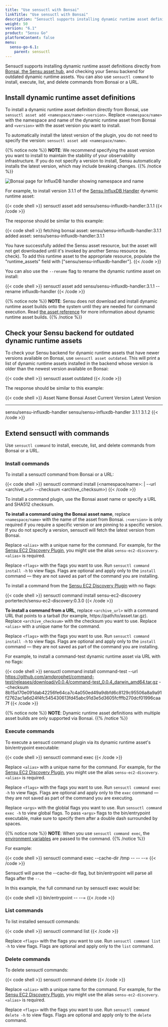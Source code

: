 ```yaml
---
title: "Use sensuctl with Bonsai"
linkTitle: "Use sensuctl with Bonsai"
description: "Sensuctl supports installing dynamic runtime asset definitions directly from Bonsai, the Sensu asset hub, and checking for outdated dynamic runtime assets. Read this page to learn about using sensuctl with Bonsai."
weight: 50
version: "6.1"
product: "Sensu Go"
platformContent: false 
menu:
  sensu-go-6.1:
    parent: sensuctl
---
```


Sensuctl supports installing dynamic runtime asset definitions directly from [Bonsai, the Sensu asset hub][1], and checking your Sensu backend for outdated dynamic runtime assets.
You can also use `sensuctl command` to install, execute, list, and delete commands from Bonsai or a URL.

## Install dynamic runtime asset definitions

To install a dynamic runtime asset definition directly from Bonsai, use `sensuctl asset add <namespace/name>:<version>`.
Replace `<namespace/name>` with the namespace and name of the dynamic runtime asset from Bonsai and `<version>` with the asset version you want to install.

To automatically install the latest version of the plugin, you do not need to specify the version: `sensuctl asset add <namespace/name>`.

{{% notice note %}}
**NOTE**: We recommend specifying the asset version you want to install to maintain the stability of your observability infrastructure.
If you do not specify a version to install, Sensu automatically installs the latest version, which may include breaking changes.
{{% /notice %}}

![Bonsai page for InfluxDB handler showing namespace and name][2]

For example, to install version 3.1.1 of the [Sensu InfluxDB Handler][4] dynamic runtime asset:

{{< code shell >}}
sensuctl asset add sensu/sensu-influxdb-handler:3.1.1
{{< /code >}}

The response should be similar to this example:

{{< code shell >}}
fetching bonsai asset: sensu/sensu-influxdb-handler:3.1.1
added asset: sensu/sensu-influxdb-handler:3.1.1

You have successfully added the Sensu asset resource, but the asset will not get downloaded until
it's invoked by another Sensu resource (ex. check). To add this runtime asset to the appropriate
resource, populate the "runtime_assets" field with ["sensu/sensu-influxdb-handler"].
{{< /code >}}

You can also use the `--rename` flag to rename the dynamic runtime asset on install:

{{< code shell >}}
sensuctl asset add sensu/sensu-influxdb-handler:3.1.1 --rename influxdb-handler
{{< /code >}}

{{% notice note %}}
**NOTE**: Sensu does not download and install dynamic runtime asset builds onto the system until they are needed for command execution.
Read [the asset reference](../../plugins/assets#dynamic-runtime-asset-builds) for more information about dynamic runtime asset builds.
{{% /notice %}}

## Check your Sensu backend for outdated dynamic runtime assets

To check your Sensu backend for dynamic runtime assets that have newer versions available on Bonsai, use `sensuctl asset outdated`.
This will print a list of dynamic runtime assets installed in the backend whose version is older than the newest version available on Bonsai:

{{< code shell >}}
sensuctl asset outdated
{{< /code >}}

The response should be similar to this example:

{{< code shell >}}
          Asset Name                  Bonsai Asset          Current Version  Latest Version
----------------------------  ----------------------------  ---------------  --------------
sensu/sensu-influxdb-handler  sensu/sensu-influxdb-handler       3.1.1            3.1.2
{{< /code >}}

## Extend sensuctl with commands

Use `sensuctl command` to install, execute, list, and delete commands from Bonsai or a URL.

### Install commands

To install a sensuctl command from Bonsai or a URL:

{{< code shell >}}
sensuctl command install <alias> (<namespace/name>:<version> | --url <archive_url> --checksum <archive_checksum>) <flags>
{{< /code >}}

To install a command plugin, use the Bonsai asset name or specify a URL and SHA512 checksum.

**To install a command using the Bonsai asset name**, replace `<namespace/name>` with the name of the asset from Bonsai.
`:<version>` is only required if you require a specific version or are pinning to a specific version.
If you do not specify a version, sensuctl will fetch the latest version from Bonsai.

Replace `<alias>` with a unique name for the command.
For example, for the [Sensu EC2 Discovery Plugin][3], you might use the alias `sensu-ec2-discovery`. 
`<alias>` is required.

Replace `<flags>` with the flags you want to use.
Run `sensuctl command install -h` to view flags.
Flags are optional and apply only to the `install` command &mdash; they are not saved as part of the command you are installing.

To install a command from the [Sensu EC2 Discovery Plugin][3] with no flags:

{{< code shell >}}
sensuctl command install sensu-ec2-discovery portertech/sensu-ec2-discovery:0.3.0
{{< /code >}}

**To install a command from a URL**, replace `<archive_url>` with a command URL that points to a tarball (for example, https://path/to/asset.tar.gz).
Replace `<archive_checksum>` with the checksum you want to use.
Replace `<alias>` with a unique name for the command.

Replace `<flags>` with the flags you want to use.
Run `sensuctl command install -h` to view flags.
Flags are optional and apply only to the `install` command &mdash; they are not saved as part of the command you are installing.

For example, to install a command-test dynamic runtime asset via URL with no flags:

{{< code shell >}}
sensuctl command install command-test --url https://github.com/amdprophet/command-test/releases/download/v0.0.4/command-test_0.0.4_darwin_amd64.tar.gz --checksum 8b15a170e091dab42256fe64ca7c4a050ed49a9dbfd6c8129c95506a8a9a91f2762ac1a6d24f4fc545430613fd45abc91d3e5d3605fcfffb270dcf01996caa7f
{{< /code >}}

{{% notice note %}}
**NOTE**: Dynamic runtime asset definitions with multiple asset builds are only supported via Bonsai.
{{% /notice %}}

### Execute commands

To execute a sensuctl command plugin via its dynamic runtime asset's bin/entrypoint executable:

{{< code shell >}}
sensuctl command exec <alias> <args> <flags>
{{< /code >}}

Replace `<alias>` with a unique name for the command.
For example, for the [Sensu EC2 Discovery Plugin][3], you might use the alias `sensu-ec2-discovery`. 
`<alias>` is required.

Replace `<flags>` with the flags you want to use.
Run `sensuctl command exec -h` to view flags.
Flags are optional and apply only to the `exec` command &mdash; they are not saved as part of the command you are executing.

Replace `<args>` with the globlal flags you want to use.
Run `sensuctl command exec -h` to view global flags.
To pass `<args>` flags to the bin/entrypoint executable, make sure to specify them after a double dash surrounded by spaces.

{{% notice note %}}
**NOTE**: When you use `sensuctl command exec`, the [environment variables](../environment-variables) are passed to the command.
{{% /notice %}}

For example:

{{< code shell >}}
sensuctl command exec <command> <arg1> <arg2> --cache-dir /tmp -- --<flag1> --<flag2>=<value>
{{< /code >}}

Sensuctl will parse the --cache-dir flag, but bin/entrypoint will parse all flags after the ` -- `.

In this example, the full command run by sensuctl exec would be:

{{< code shell >}}
bin/entrypoint <arg1> <arg2> --<flag1> --<flag2>=<value>
{{< /code >}}

### List commands

To list installed sensuctl commands: 

{{< code shell >}}
sensuctl command list <flags>
{{< /code >}}

Replace `<flags>` with the flags you want to use.
Run `sensuctl command list -h` to view flags.
Flags are optional and apply only to the `list` command.

### Delete commands

To delete sensuctl commands:

{{< code shell >}}
sensuctl command delete <alias> <flags>
{{< /code >}}

Replace `<alias>` with a unique name for the command.
For example, for the [Sensu EC2 Discovery Plugin][3], you might use the alias `sensu-ec2-discovery`. 
`<alias>` is required.

Replace `<flags>` with the flags you want to use.
Run `sensuctl command delete -h` to view flags.
Flags are optional and apply only to the `delete` command.


[1]: https://bonsai.sensu.io/
[2]: /images/sensu-influxdb-handler-namespace.png
[3]: https://bonsai.sensu.io/assets/portertech/sensu-ec2-discovery
[4]: https://bonsai.sensu.io/assets/sensu/sensu-influxdb-handler
